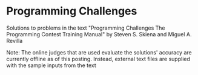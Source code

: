 # Programming Challenges
Solutions to problems in the text "Programming Challenges The Programming Contest Training Manual" by Steven S. Skiena and Miguel A. Revilla

Note: The online judges that are used evaluate the solutions' accuracy are currently offline as of this posting. Instead, external text files are supplied with the sample inputs from the text 
